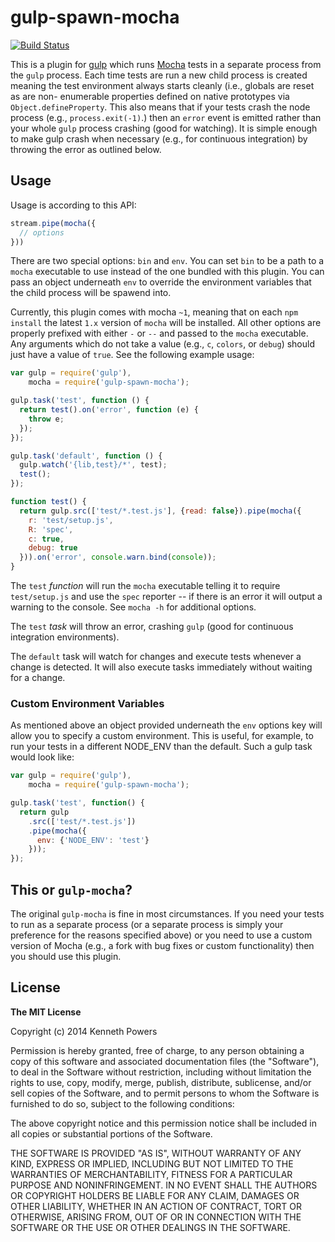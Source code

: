 # gulp-spawn-mocha

[![Build Status](https://travis-ci.org/KenPowers/gulp-spawn-mocha.png?branch=master)](https://travis-ci.org/KenPowers/gulp-spawn-mocha)

This is a plugin for [gulp][gulp] which runs [Mocha][mocha] tests in a
separate process from the `gulp` process. Each time tests are run a new child
process is created meaning the test environment always starts cleanly (i.e.,
globals are reset as are non- enumerable properties defined on native
prototypes via `Object.defineProperty`. This also means that if your tests
crash the node process (e.g., `process.exit(-1)`.) then an `error` event is
emitted rather than your whole `gulp` process crashing (good for watching). It
is simple enough to make gulp crash when necessary (e.g., for continuous
integration) by throwing the error as outlined below.

## Usage

Usage is according to this API:

```javascript
stream.pipe(mocha({
  // options
}))
```

There are two special options: `bin` and `env`. You can set `bin` to be a path 
to a `mocha` executable to use instead of the one bundled with this plugin. You 
can pass an object underneath `env` to override the environment variables that
the child process will be spawend into. 

Currently, this plugin comes with mocha `~1`, meaning that on each `npm install` 
the latest `1.x` version of `mocha` will be installed. All other options are 
properly prefixed with either `-` or `--` and passed to the `mocha` executable. 
Any arguments which do not take a value (e.g., `c`, `colors`, or `debug`) should
just have a value of `true`. See the following example usage:

```javascript
var gulp = require('gulp'),
    mocha = require('gulp-spawn-mocha');

gulp.task('test', function () {
  return test().on('error', function (e) {
    throw e;
  });
});

gulp.task('default', function () {
  gulp.watch('{lib,test}/*', test);
  test();
});

function test() {
  return gulp.src(['test/*.test.js'], {read: false}).pipe(mocha({
    r: 'test/setup.js',
    R: 'spec',
    c: true,
    debug: true
  })).on('error', console.warn.bind(console));
}
```

The `test` *function* will run the `mocha` executable telling it to require
`test/setup.js` and use the `spec` reporter -- if there is an error it will
output a warning to the console. See `mocha -h` for additional options.

The `test` *task* will throw an error, crashing `gulp` (good for continuous
integration environments).

The `default` task will watch for changes and execute tests whenever a change
is detected. It will also execute tasks immediately without waiting for a
change.

### Custom Environment Variables

As mentioned above an object provided underneath the `env` options key will
allow you to specify a custom environment.  This is useful, for example, to run
your tests in a different NODE_ENV than the default.  Such a gulp task would
look like:

```javascript
var gulp = require('gulp'),
    mocha = require('gulp-spawn-mocha');

gulp.task('test', function() {
  return gulp
    .src(['test/*.test.js'])
    .pipe(mocha({
      env: {'NODE_ENV': 'test'}
    }));
});

```

## This or `gulp-mocha`?

The original `gulp-mocha` is fine in most circumstances. If you need your
tests to run as a separate process (or a separate process is simply your
preference for the reasons specified above) or you need to use a custom
version of Mocha (e.g., a fork with bug fixes or custom functionality) then
you should use this plugin.

## License

**The MIT License**

Copyright (c) 2014 Kenneth Powers

Permission is hereby granted, free of charge, to any person obtaining a copy
of this software and associated documentation files (the "Software"), to deal
in the Software without restriction, including without limitation the rights
to use, copy, modify, merge, publish, distribute, sublicense, and/or sell
copies of the Software, and to permit persons to whom the Software is
furnished to do so, subject to the following conditions:

The above copyright notice and this permission notice shall be included in all
copies or substantial portions of the Software.

THE SOFTWARE IS PROVIDED "AS IS", WITHOUT WARRANTY OF ANY KIND, EXPRESS OR
IMPLIED, INCLUDING BUT NOT LIMITED TO THE WARRANTIES OF MERCHANTABILITY,
FITNESS FOR A PARTICULAR PURPOSE AND NONINFRINGEMENT. IN NO EVENT SHALL THE
AUTHORS OR COPYRIGHT HOLDERS BE LIABLE FOR ANY CLAIM, DAMAGES OR OTHER
LIABILITY, WHETHER IN AN ACTION OF CONTRACT, TORT OR OTHERWISE, ARISING FROM,
OUT OF OR IN CONNECTION WITH THE SOFTWARE OR THE USE OR OTHER DEALINGS IN THE
SOFTWARE.

  [gulp]: http://gulpjs.com/ "gulp.js"
  [mocha]: http://visionmedia.github.io/mocha/ "Mocha"

